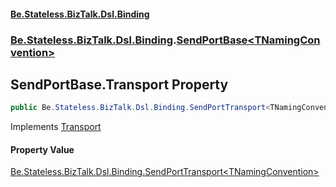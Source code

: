 #### [Be.Stateless.BizTalk.Dsl.Binding](README.md 'README')
### [Be.Stateless.BizTalk.Dsl.Binding](Be.Stateless.BizTalk.Dsl.Binding.md 'Be.Stateless.BizTalk.Dsl.Binding').[SendPortBase&lt;TNamingConvention&gt;](SendPortBase_TNamingConvention_.md 'Be.Stateless.BizTalk.Dsl.Binding.SendPortBase<TNamingConvention>')

## SendPortBase<TNamingConvention>.Transport Property

```csharp
public Be.Stateless.BizTalk.Dsl.Binding.SendPortTransport<TNamingConvention> Transport { get; }
```

Implements [Transport](ISendPort_TNamingConvention_.Transport.md 'Be.Stateless.BizTalk.Dsl.Binding.ISendPort<TNamingConvention>.Transport')

#### Property Value
[Be.Stateless.BizTalk.Dsl.Binding.SendPortTransport&lt;](SendPortTransport_TNamingConvention_.md 'Be.Stateless.BizTalk.Dsl.Binding.SendPortTransport<TNamingConvention>')[TNamingConvention](SendPortBase_TNamingConvention_.md#Be.Stateless.BizTalk.Dsl.Binding.SendPortBase_TNamingConvention_.TNamingConvention 'Be.Stateless.BizTalk.Dsl.Binding.SendPortBase<TNamingConvention>.TNamingConvention')[&gt;](SendPortTransport_TNamingConvention_.md 'Be.Stateless.BizTalk.Dsl.Binding.SendPortTransport<TNamingConvention>')
